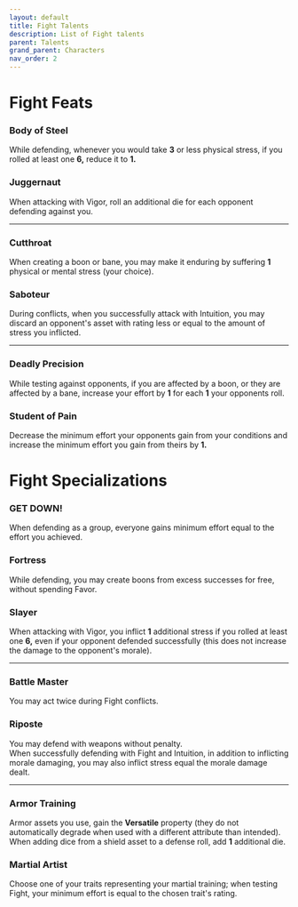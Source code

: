 ```yaml
---
layout: default
title: Fight Talents
description: List of Fight talents
parent: Talents
grand_parent: Characters
nav_order: 2
---
```


# Fight Feats

### Body of Steel

While defending, whenever you would take **3** or less physical stress, if you rolled at least one **6,** reduce it to **1.**

### Juggernaut

When attacking with Vigor, roll an additional die for each opponent defending against you.

---

### Cutthroat

When creating a boon or bane, you may make it enduring by suffering **1** physical or mental stress (your choice).

### Saboteur

During conflicts, when you successfully attack with Intuition, you may discard an opponent's asset with rating less or equal to the amount of stress you inflicted.

---

### Deadly Precision

While testing against opponents, if you are affected by a boon, or they are affected by a bane, increase your effort by **1** for each **1** your opponents roll.

### Student of Pain

Decrease the minimum effort your opponents gain from your conditions and increase the minimum effort you gain from theirs by **1.**



# Fight Specializations

### GET DOWN!

When defending as a group, everyone gains minimum effort equal to the effort you achieved.

### Fortress

While defending, you may create boons from excess successes for free, without spending Favor.

### Slayer

When attacking with Vigor, you inflict **1** additional stress if you rolled at least one **6,** even if your opponent defended successfully (this does not increase the damage to the opponent's morale).

---

### Battle Master

You may act twice during Fight conflicts.

### Riposte

You may defend with weapons without penalty.  
When successfully defending with Fight and Intuition, in addition to inflicting morale damaging, you may also inflict stress equal the morale damage dealt.

---

### Armor Training

Armor assets you use, gain the **Versatile** property (they do not automatically degrade when used with a different attribute than intended).  
When adding dice from a shield asset to a defense roll, add **1** additional die.

### Martial Artist

Choose one of your traits representing your martial training; when testing Fight, your minimum effort is equal to the chosen trait's rating.
